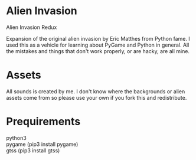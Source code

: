 # Alien Invasion
Alien Invasion Redux

Expansion of the original alien invasion by Eric Matthes from Python fame. I used this as a vehicle for learning about PyGame and Python in general.
All the mistakes and things that don't work properly, or are hacky, are all mine. 

# Assets
All sounds is created by me.
I don't know where the backgrounds or alien assets come from so please use your own if you fork this and redistribute.

# Prequirements
python3<br>
pygame (pip3 install pygame)<br>
gtss (pip3 install gtss)
